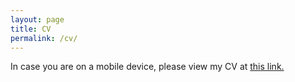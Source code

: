 ```yaml
---
layout: page
title: CV
permalink: /cv/
---
```


In case you are on a mobile device, please view my CV at [this link.](https://www.dropbox.com/scl/fi/4hxj31pbsd59nddimph7p/Moore_CV.pdf?rlkey=ara8nn05oe9tj0drzvx3h8ulv&dl=0)

<object data="../images/Moore_CV_July2024.pdf" width="1000" height="1000" type='application/pdf'></object>


